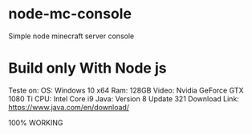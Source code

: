 # node-mc-console
Simple node minecraft server console
# Build only With Node js
Teste on:
OS: Windows 10 x64
Ram: 128GB
Video: Nvidia GeForce GTX 1080 Ti
CPU: Intel Core i9
Java: Version 8 Update 321
Download Link: https://www.java.com/en/download/

100% WORKING
